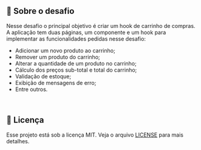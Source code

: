 
## :rocket: Sobre o desafio

Nesse desafio o principal objetivo é criar um hook de carrinho de compras. A aplicação tem duas páginas, um componente e um hook para implementar as funcionalidades pedidas nesse desafio:

- Adicionar um novo produto ao carrinho;
- Remover um produto do carrinho;
- Alterar a quantidade de um produto no carrinho;
- Cálculo dos preços sub-total e total do carrinho;
- Validação de estoque;
- Exibição de mensagens de erro;
- Entre outros.

<br>

## :memo: Licença

Esse projeto está sob a licença MIT. Veja o arquivo [LICENSE](/LICENSE) para mais detalhes.
